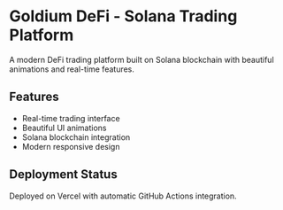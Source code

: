 # Goldium DeFi - Solana Trading Platform

A modern DeFi trading platform built on Solana blockchain with beautiful animations and real-time features.

## Features
- Real-time trading interface
- Beautiful UI animations
- Solana blockchain integration
- Modern responsive design

## Deployment Status
Deployed on Vercel with automatic GitHub Actions integration.